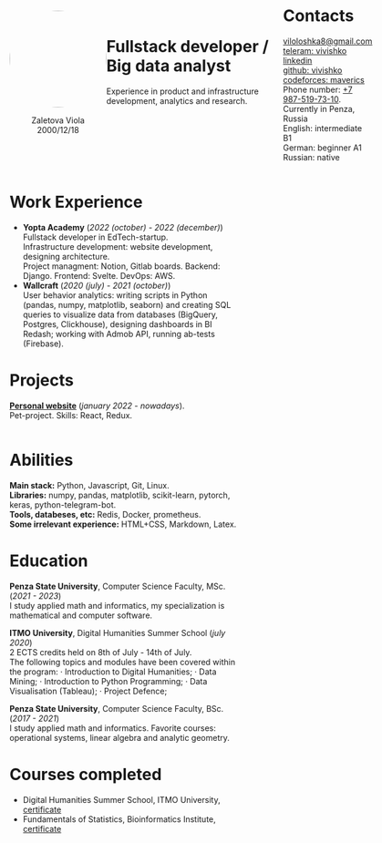 <div style="margin: 40px 40px 0 40px;">
<div style="justify-content: space-around; display: flex; align-items: center;"> <div width=170px><img style="object-fit:cover; border-radius:70%; margin: 0 auto;" width=170px src="https://avatars.githubusercontent.com/u/46869700"><p style="text-align: center;">Zaletova Viola<br>2000/12/18</p></div>
<div style="padding-right: 10px;">

# Fullstack developer / Big data analyst

<p style="width: 300px; padding-bottom: 45px;">
Experience in product and infrastructure development, analytics and research. 
</p>
</div>
<div>

# Contacts

<p style="align-items: center;">

[<ins>viloloshka8@gmail.com</ins>](mailto:viloloshka8@gmail.com) <br>
[<ins>teleram: vivishko<ins>](https://t.me/vivishko) <br>
[<ins>linkedin</ins>](https://www.linkedin.com/in/violazaletova/) <br>
[<ins>github: vivishko</ins>](https://github.com/vivishko) <br>
[<ins>codeforces: maverics</ins>](https://codeforces.com/profile/maverics) <br>
Phone number: <ins>+7 987-519-73-10</ins>.<br>
Currently in Penza, Russia<br>
English: intermediate B1<br>
German: beginner A1<br>
Russian: native
</p>
</div>
</div>

<div style="justify-content: space-around; display: flex;">
<div style="padding-right: 20px;">

# Work Experience
* **Yopta Academy** (_2022 (october) - 2022 (december)_) <br>
Fullstack developer in EdTech-startup.<br>
Infrastructure development: website development, designing architecture. <br>
Project managment: Notion, Gitlab boards. Backend: Django. Frontend: Svelte. DevOps: AWS. <br>
* **Wallcraft** (_2020 (july) - 2021 (october)_) <br>
User behavior analytics: writing scripts in Python (pandas, numpy, matplotlib, seaborn) and creating SQL queries to visualize data from databases (BigQuery, Postgres, Clickhouse), designing dashboards in BI Redash; working with Admob API, running ab-tests (Firebase).

# Projects

[<ins>**Personal website**</ins>](there_will_be_a_link) (_january 2022 - nowadays_). <br>
Pet-project. Skills: React, Redux. 

<div style="float:right;" width=1000px>

# Abilities

**Main stack:**  Python, Javascript, Git, Linux. <br>
**Libraries:** numpy, pandas, matplotlib, scikit-learn, pytorch, keras, python-telegram-bot. <br>
**Tools, databeses, etc:** Redis, Docker, prometheus. <br>
**Some irrelevant experience:** HTML+CSS, Markdown, Latex.

# Education

**Penza State University**, Computer Science Faculty, MSc. (_2021 - 2023_) <br>
I study applied math and informatics, my specialization is mathematical and computer software. 

**ITMO University**, Digital Humanities Summer School (_july 2020_) <br>
2 ECTS credits held on 8th of July - 14th of July. <br>
The following topics and modules have been covered within the program:
 · Introduction to Digital Humanities;
 · Data Mining;
 · Introduction to Python Programming;
 · Data Visualisation (Tableau);
 · Project Defence;

**Penza State University**, Computer Science Faculty, BSc. (_2017 - 2021_) <br>
I study applied math and informatics. Favorite courses: operational systems, linear algebra and analytic geometry.

# Courses completed
* Digital Humanities Summer School, ITMO University, [certificate](https://drive.google.com/file/d/11EFZdCrgwZfwRcGJqQTouQosnf07h-w8/view)
* Fundamentals of Statistics, Bioinformatics Institute, [certificate](https://drive.google.com/file/d/1pVBNh4TyEUcyl4WvxgtsXDpJmVsHENIz/view) 

</div></div></div>
